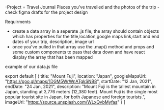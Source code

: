 -Project = Travel Journal
Places you've travelled and the photos of the trip
-check figma drafts for the project design

Requirments
- create a data array in a seperate .js file, the array should contain objects which has
properties for the title,location,google maps link,start and end dates of your trip, description,
image url
- once you've pulled in that array use the .map() method and props and some custom components
to pass that data down and have react display the array that has been mapped

example of our data.js file

export default [
    {
        title: "Mount Fuji",
        location: "Japan",
        googleMapsUrl: "https://goo.gl/maps/1DGM5WrWnATgkSNB8",
        startDate: "12 Jan, 2021",
        endDate: "24 Jan, 2021",
        description: "Mount Fuji is the tallest mountain in Japan, standing at 3,776 meters (12,380 feet). Mount Fuji is the single most popular tourist site in Japan, for both Japanese and foreign tourists.",
        imageUrl: "https://source.unsplash.com/WLxQvbMyfas"
    }
]